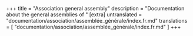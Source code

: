 +++
title = "Association general assembly"
description = "Documentation about the general assemblies of "
[extra]
untranslated = "documentation/association/assemblée_générale/index.fr.md"
translations = [
    "documentation/association/assemblée_générale/index.fr.md"
]
+++

